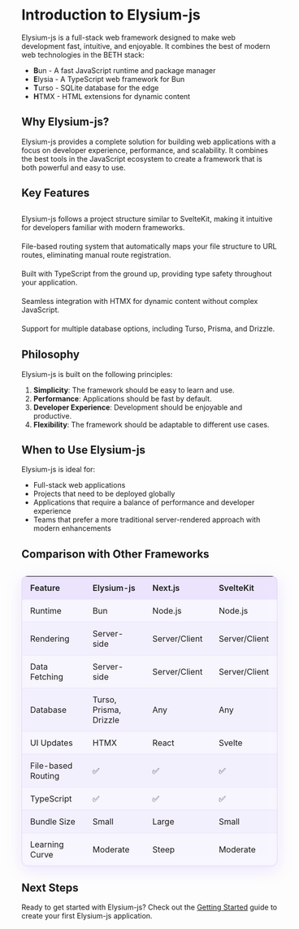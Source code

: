 # Introduction to Elysium-js

<GlassyCard 
  title="What is Elysium-js?" 
  icon="✨"
  description="A modern full-stack web framework built with the BETH stack">

Elysium-js is a full-stack web framework designed to make web development fast, intuitive, and enjoyable. It combines the best of modern web technologies in the BETH stack:

- **B**un - A fast JavaScript runtime and package manager
- **E**lysia - A TypeScript web framework for Bun
- **T**urso - SQLite database for the edge
- **H**TMX - HTML extensions for dynamic content

</GlassyCard>

## Why Elysium-js?

Elysium-js provides a complete solution for building web applications with a focus on developer experience, performance, and scalability. It combines the best tools in the JavaScript ecosystem to create a framework that is both powerful and easy to use.

## Key Features

<div class="features-grid">
  <GlassyCard title="SvelteKit-Inspired Structure" icon="📂">
    Elysium-js follows a project structure similar to SvelteKit, making it intuitive for developers familiar with modern frameworks.
  </GlassyCard>

  <GlassyCard title="Auto Router" icon="🧭">
    File-based routing system that automatically maps your file structure to URL routes, eliminating manual route registration.
  </GlassyCard>

  <GlassyCard title="TypeScript Support" icon="📝">
    Built with TypeScript from the ground up, providing type safety throughout your application.
  </GlassyCard>

  <GlassyCard title="HTMX Integration" icon="🔄">
    Seamless integration with HTMX for dynamic content without complex JavaScript.
  </GlassyCard>

  <GlassyCard title="Database Options" icon="💾">
    Support for multiple database options, including Turso, Prisma, and Drizzle.
  </GlassyCard>
</div>

## Philosophy

Elysium-js is built on the following principles:

1. **Simplicity**: The framework should be easy to learn and use.
2. **Performance**: Applications should be fast by default.
3. **Developer Experience**: Development should be enjoyable and productive.
4. **Flexibility**: The framework should be adaptable to different use cases.

## When to Use Elysium-js

Elysium-js is ideal for:

- Full-stack web applications
- Projects that need to be deployed globally
- Applications that require a balance of performance and developer experience
- Teams that prefer a more traditional server-rendered approach with modern enhancements

## Comparison with Other Frameworks

<div class="comparison-table">

| Feature | Elysium-js | Next.js | SvelteKit |
|---------|------------|---------|-----------|
| Runtime | Bun | Node.js | Node.js |
| Rendering | Server-side | Server/Client | Server/Client |
| Data Fetching | Server-side | Server/Client | Server/Client |
| Database | Turso, Prisma, Drizzle | Any | Any |
| UI Updates | HTMX | React | Svelte |
| File-based Routing | ✅ | ✅ | ✅ |
| TypeScript | ✅ | ✅ | ✅ |
| Bundle Size | Small | Large | Small |
| Learning Curve | Moderate | Steep | Moderate |

</div>

<style>
.features-grid {
  display: grid;
  grid-template-columns: repeat(auto-fit, minmax(300px, 1fr));
  gap: 20px;
  margin: 30px 0;
}

.comparison-table {
  margin: 30px 0;
}

/* Glassy table styling */
.comparison-table table {
  width: 100%;
  border-collapse: separate;
  border-spacing: 0;
  border-radius: 12px;
  overflow: hidden;
  backdrop-filter: blur(8px);
  -webkit-backdrop-filter: blur(8px);
  background: rgba(139, 92, 246, 0.05);
  border: 1px solid rgba(139, 92, 246, 0.2);
  box-shadow: 0 8px 32px 0 rgba(139, 92, 246, 0.15);
}

.comparison-table th {
  background: rgba(139, 92, 246, 0.1);
  padding: 12px 16px;
  text-align: left;
  font-weight: 600;
}

.comparison-table td {
  padding: 12px 16px;
  border-top: 1px solid rgba(139, 92, 246, 0.1);
}

.comparison-table tr:nth-child(even) {
  background: rgba(139, 92, 246, 0.03);
}
</style>

## Next Steps

Ready to get started with Elysium-js? Check out the [Getting Started](/guide/getting-started) guide to create your first Elysium-js application.

